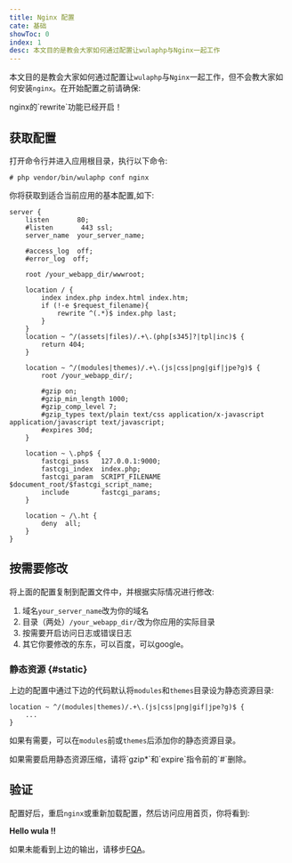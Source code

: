 ```yaml
---
title: Nginx 配置
cate: 基础
showToc: 0
index: 1
desc: 本文目的是教会大家如何通过配置让wulaphp与Nginx一起工作
---
```


本文目的是教会大家如何通过配置让`wulaphp`与`Nginx`一起工作，但不会教大家如何安装`nginx`。在开始配置之前请确保:

<p class="tip" markdown="1">nginx的`rewrite`功能已经开启！</p>

## 获取配置

打开命令行并进入应用根目录，执行以下命令:

`# php vendor/bin/wulaphp conf nginx`

你将获取到适合当前应用的基本配置,如下:

```nginx
server {
    listen       80;
    #listen       443 ssl;
    server_name  your_server_name;

    #access_log  off;
    #error_log  off;

    root /your_webapp_dir/wwwroot;

    location / {
        index index.php index.html index.htm;
        if (!-e $request_filename){
            rewrite ^(.*)$ index.php last;
        }
    }
    location ~ ^/(assets|files)/.+\.(php[s345]?|tpl|inc)$ {
        return 404;
    }

    location ~ ^/(modules|themes)/.+\.(js|css|png|gif|jpe?g)$ {
        root /your_webapp_dir/;

        #gzip on;
        #gzip_min_length 1000;
        #gzip_comp_level 7;
        #gzip_types text/plain text/css application/x-javascript application/javascript text/javascript;
        #expires 30d;
    }

    location ~ \.php$ {
        fastcgi_pass   127.0.0.1:9000;
        fastcgi_index  index.php;
        fastcgi_param  SCRIPT_FILENAME  $document_root/$fastcgi_script_name;
        include        fastcgi_params;
    }

    location ~ /\.ht {
        deny  all;
    }
}
```

## 按需要修改

将上面的配置复制到配置文件中，并根据实际情况进行修改:

1. 域名`your_server_name`改为你的域名
2. 目录（两处）`/your_webapp_dir/`改为你应用的实际目录
3. 按需要开启访问日志或错误日志
4. 其它你要修改的东东，可以百度，可以google。

### 静态资源 {#static}

上边的配置中通过下边的代码默认将`modules`和`themes`目录设为静态资源目录:

```nginx
location ~ ^/(modules|themes)/.+\.(js|css|png|gif|jpe?g)$ {
    ...
}
```

如果有需要，可以在`modules`前或`themes`后添加你的静态资源目录。

<p class="tip" markdown=1> 如果需要启用静态资源压缩，请将`gzip*`和`expire`指令前的`#`删除。 </p>

## 验证

配置好后，重启`nginx`或重新加载配置，然后访问应用首页，你将看到:

**Hello wula !!**

如果未能看到上边的输出，请移步[FQA](fqa.md#install)。
